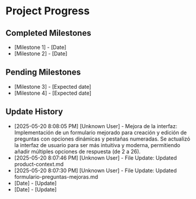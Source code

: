 # Project Progress

## Completed Milestones
- [Milestone 1] - [Date]
- [Milestone 2] - [Date]

## Pending Milestones
- [Milestone 3] - [Expected date]
- [Milestone 4] - [Expected date]

## Update History

- [2025-05-20 8:08:05 PM] [Unknown User] - Mejora de la interfaz: Implementación de un formulario mejorado para creación y edición de preguntas con opciones dinámicas y pestañas numeradas. Se actualizó la interfaz de usuario para ser más intuitiva y moderna, permitiendo añadir múltiples opciones de respuesta (de 2 a 26).
- [2025-05-20 8:07:46 PM] [Unknown User] - File Update: Updated product-context.md
- [2025-05-20 8:07:30 PM] [Unknown User] - File Update: Updated formulario-preguntas-mejoras.md
- [Date] - [Update]
- [Date] - [Update]
